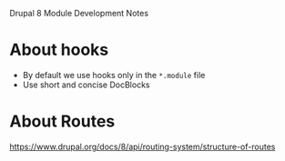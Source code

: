 Drupal 8 Module Development Notes

# About hooks
 - By default we use hooks only in the `*.module` file
 - Use short and concise DocBlocks
# About Routes
https://www.drupal.org/docs/8/api/routing-system/structure-of-routes
